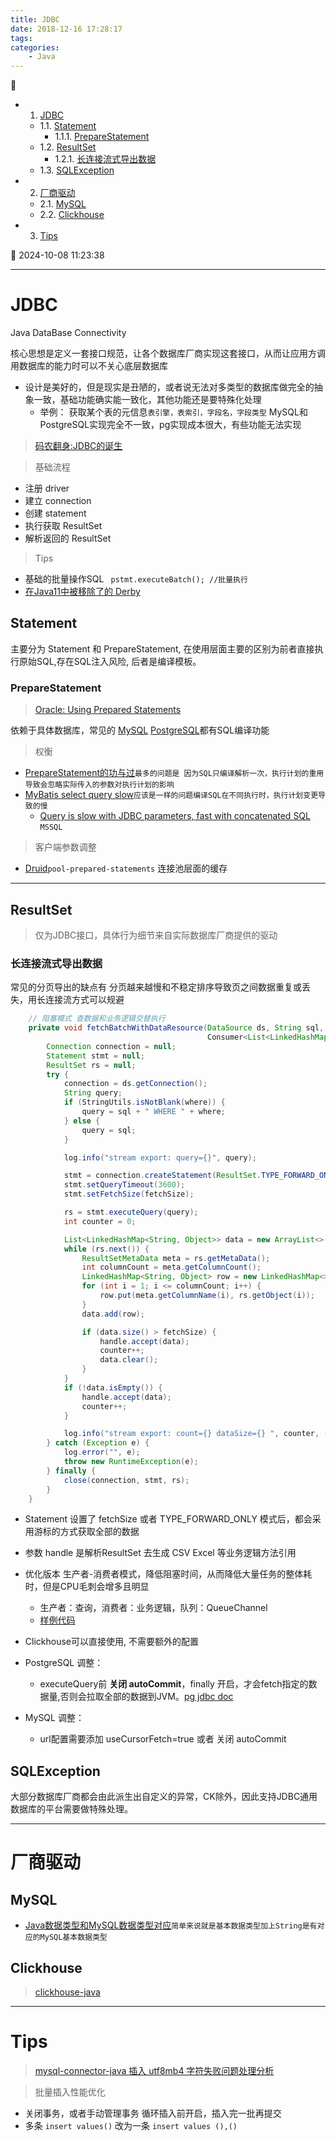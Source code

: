 ```yaml
---
title: JDBC
date: 2018-12-16 17:28:17
tags: 
categories: 
    - Java
---
```


💠

- 1. [JDBC](#jdbc)
    - 1.1. [Statement](#statement)
        - 1.1.1. [PrepareStatement](#preparestatement)
    - 1.2. [ResultSet](#resultset)
        - 1.2.1. [长连接流式导出数据](#长连接流式导出数据)
    - 1.3. [SQLException](#sqlexception)
- 2. [厂商驱动](#厂商驱动)
    - 2.1. [MySQL](#mysql)
    - 2.2. [Clickhouse](#clickhouse)
- 3. [Tips](#tips)

💠 2024-10-08 11:23:38
****************************************
# JDBC
Java DataBase Connectivity

核心思想是定义一套接口规范，让各个数据库厂商实现这套接口，从而让应用方调用数据库的能力时可以不关心底层数据库
- 设计是美好的，但是现实是丑陋的，或者说无法对多类型的数据库做完全的抽象一致，基础功能确实能一致化，其他功能还是要特殊化处理
    - 举例： 获取某个表的元信息`表引擎，表索引，字段名，字段类型` MySQL和PostgreSQL实现完全不一致，pg实现成本很大，有些功能无法实现

> [码农翻身:JDBC的诞生](https://mp.weixin.qq.com/s?__biz=MzAxOTc0NzExNg==&mid=2665513438&idx=1&sn=2967d595bb7d4ffdd2dacd3ab7501bbd&chksm=80d6799db7a1f08b27dc97650434fb2fc0e2570628945db99d9300a99e52828fd05c42fdb441&scene=21#wechat_redirect)

> 基础流程
- 注册 driver
- 建立 connection
- 创建 statement
- 执行获取 ResultSet
- 解析返回的 ResultSet


> Tips
- 基础的批量操作SQL ` pstmt.executeBatch(); //批量执行`
- [在Java11中被移除了的 Derby](http://db.apache.org/derby/derby_comm.html)

## Statement
主要分为 Statement 和 PrepareStatement, 在使用层面主要的区别为前者直接执行原始SQL,存在SQL注入风险, 后者是编译模板。

### PrepareStatement
> [Oracle: Using Prepared Statements](https://docs.oracle.com/javase/tutorial/jdbc/basics/prepared.html)

依赖于具体数据库，常见的 [MySQL](https://dev.mysql.com/doc/refman/8.3/en/sql-prepared-statements.html) [PostgreSQL](https://jdbc.postgresql.org/documentation/server-prepare/)都有SQL编译功能

> 权衡
- [PrepareStatement的功与过](https://www.cnblogs.com/wangzhen3798/p/12206811.html)`最多的问题是 因为SQL只编译解析一次，执行计划的重用导致会忽略实际传入的参数对执行计划的影响`
- [MyBatis select query slow](https://groups.google.com/g/mybatis-user/c/Wubq26QCWYo?pli=1)`应该是一样的问题编译SQL在不同执行时，执行计划变更导致的慢`
    - [Query is slow with JDBC parameters, fast with concatenated SQL](https://dba.stackexchange.com/questions/231109/query-is-slow-with-jdbc-parameters-fast-with-concatenated-sql) `MSSQL`


> 客户端参数调整
- [Druid](https://github.com/alibaba/druid/blob/master/druid-spring-boot-starter/README_EN.md)`pool-prepared-statements` 连接池层面的缓存

************************

## ResultSet
> 仅为JDBC接口，具体行为细节来自实际数据库厂商提供的驱动

### 长连接流式导出数据
常见的分页导出的缺点有 分页越来越慢和不稳定排序导致页之间数据重复或丢失，用长连接流方式可以规避

```java
    // 阻塞模式 查数据和业务逻辑交替执行
    private void fetchBatchWithDataResource(DataSource ds, String sql, String where, int fetchSize,
                                            Consumer<List<LinkedHashMap<String, Object>>> handle) {
        Connection connection = null;
        Statement stmt = null;
        ResultSet rs = null;
        try {
            connection = ds.getConnection();
            String query;
            if (StringUtils.isNotBlank(where)) {
                query = sql + " WHERE " + where;
            } else {
                query = sql;
            }

            log.info("stream export: query={}", query);

            stmt = connection.createStatement(ResultSet.TYPE_FORWARD_ONLY, ResultSet.CONCUR_READ_ONLY);
            stmt.setQueryTimeout(3600);
            stmt.setFetchSize(fetchSize);

            rs = stmt.executeQuery(query);
            int counter = 0;

            List<LinkedHashMap<String, Object>> data = new ArrayList<>();
            while (rs.next()) {
                ResultSetMetaData meta = rs.getMetaData();
                int columnCount = meta.getColumnCount();
                LinkedHashMap<String, Object> row = new LinkedHashMap<>();
                for (int i = 1; i <= columnCount; i++) {
                    row.put(meta.getColumnName(i), rs.getObject(i));
                }
                data.add(row);

                if (data.size() > fetchSize) {
                    handle.accept(data);
                    counter++;
                    data.clear();
                }
            }
            if (!data.isEmpty()) {
                handle.accept(data);
                counter++;
            }

            log.info("stream export: count={} dataSize={} ", counter, (counter - 1) * fetchSize + data.size());
        } catch (Exception e) {
            log.error("", e);
            throw new RuntimeException(e);
        } finally {
            close(connection, stmt, rs);
        }
    }
```
- Statement 设置了 fetchSize 或者 TYPE_FORWARD_ONLY 模式后，都会采用游标的方式获取全部的数据
- 参数 handle 是解析ResultSet 去生成 CSV Excel 等业务逻辑方法引用
- 优化版本 生产者-消费者模式，降低阻塞时间，从而降低大量任务的整体耗时，但是CPU毛刺会增多且明显
    - 生产者：查询，消费者：业务逻辑，队列：QueueChannel 
    - [样例代码](https://github.com/Kuangcp/JavaBase/blob/master/concurrency/src/test/java/com/github/kuangcp/queue/use/blocking/ReaderWriterTest.java)

- Clickhouse可以直接使用, 不需要额外的配置
- PostgreSQL 调整：
    - executeQuery前 **关闭 autoCommit**，finally 开启，才会fetch指定的数据量,否则会拉取全部的数据到JVM。[pg jdbc doc](https://jdbc.postgresql.org/documentation/head/connect.html#connection-parameters)
- MySQL 调整：
    - url配置需要添加 useCursorFetch=true 或者 关闭 autoCommit 

## SQLException
大部分数据库厂商都会由此派生出自定义的异常，CK除外，因此支持JDBC通用数据库的平台需要做特殊处理。

************************
# 厂商驱动
## MySQL

- [Java数据类型和MySQL数据类型对应](https://dev.mysql.com/doc/connector-j/5.1/en/connector-j-reference-type-conversions.html)`简单来说就是基本数据类型加上String是有对应的MySQL基本数据类型`

## Clickhouse
> [clickhouse-java](/Database/OLAP/Clickhouse.md#java)  

************************

# Tips
> [mysql-connector-java 插入 utf8mb4 字符失败问题处理分析](https://blog.arstercz.com/mysql-connector-java-%e6%8f%92%e5%85%a5-utf8mb4-%e5%ad%97%e7%ac%a6%e5%a4%b1%e8%b4%a5%e9%97%ae%e9%a2%98%e5%a4%84%e7%90%86%e5%88%86%e6%9e%90/)

> 批量插入性能优化
- 关闭事务，或者手动管理事务 循环插入前开启，插入完一批再提交
- 多条 `insert values()` 改为一条 `insert values (),()`